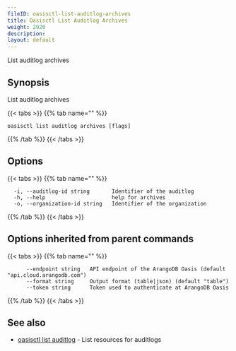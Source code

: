 ```yaml
---
fileID: oasisctl-list-auditlog-archives
title: Oasisctl List Auditlog Archives
weight: 2920
description: 
layout: default
---
```

List auditlog archives

## Synopsis

List auditlog archives

{{< tabs >}}
{{% tab name="" %}}
```
oasisctl list auditlog archives [flags]
```
{{% /tab %}}
{{< /tabs >}}

## Options

{{< tabs >}}
{{% tab name="" %}}
```
  -i, --auditlog-id string       Identifier of the auditlog
  -h, --help                     help for archives
  -o, --organization-id string   Identifier of the organization
```
{{% /tab %}}
{{< /tabs >}}

## Options inherited from parent commands

{{< tabs >}}
{{% tab name="" %}}
```
      --endpoint string   API endpoint of the ArangoDB Oasis (default "api.cloud.arangodb.com")
      --format string     Output format (table|json) (default "table")
      --token string      Token used to authenticate at ArangoDB Oasis
```
{{% /tab %}}
{{< /tabs >}}

## See also

* [oasisctl list auditlog](oasisctl-list-auditlog)	 - List resources for auditlogs

